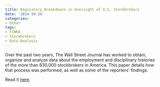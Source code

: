 ```yaml
---
title: Regulatory Breakdowns in Oversight of U.S. Stockbrokers
date: '2014-10-24'
categories: 
- Other
tags:
- FINRA
- Stockbrokers
- Data Analysis
---
```


Over the past two years, The Wall Street Journal has worked to obtain, organize
and analyze data about the employment and disciplinary histories of the more
than 630,000 stockbrokers in America. This paper details how that process was
performed, as well as some of the reporters' findings.

Read it [here](/assets/pdfs/regulatory-breakdowns-oversight-finra.pdf).
